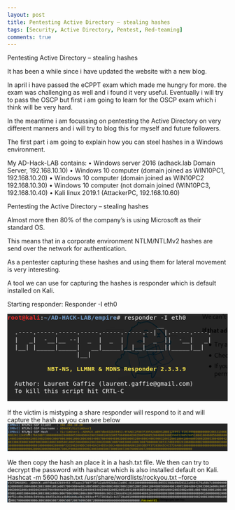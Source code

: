 ```yaml
---
layout: post
title: Pentesting Active Directory – stealing hashes
tags: [Security, Active Directory, Pentest, Red-teaming]
comments: true
---
```

Pentesting Active Directory – stealing hashes

It has been a while since i have updated the website with a new blog.

In april i have passed the eCPPT exam which made me hungry for more. the exam was challenging as well and i found it very useful.
Eventually i will try to pass the OSCP but first i am going to learn for the OSCP exam which i think will be very hard.

In the meantime i am focussing on pentesting the Active Directory on very different manners and i will try to blog this for myself and future followers.

The first part i am going to explain how you can steel hashes in a Windows environment.

My AD-Hack-LAB contains:
•	Windows server 2016 (adhack.lab Domain Server, 192.168.10.10)
•	Windows 10 computer (domain joined as WIN10PC1, 192.168.10.20)
•	Windows 10 computer (domain joined as WIN10PC2 192.168.10.30)
•	Windows 10 computer (not domain joined (WIN10PC3, 192.168.10.40)
•	Kali linux 2019.1 (AttackerPC, 192.168.10.60)

Pentesting the Active Directory – stealing hashes

Almost more then 80% of the company’s is using Microsoft as their standard OS.

This means that in a corporate environment NTLM/NTLMv2 hashes are send over the network for authentication.

As a pentester capturing these hashes and using them for lateral movement is very interesting.

A tool we can use for capturing the hashes is responder which is default installed on Kali.

Starting responder:
Responder -I eth0

![image](/assets/img/responder-ad-hack-lab.png)

If the victim is mistyping a share responder will respond to it and will capture the hash as you can see below
![image](/assets/img/responder-ad-hack-lab-capture.png) 

We then copy the hash an place it in a hash.txt file.
We then can try to decrypt the password with hashcat which is also installed default on Kali.
Hashcat -m 5600 hash.txt /usr/share/wordlists/rockyou.txt –force
![image](/assets/img/hashcat-ad-hack-lab.png)  

